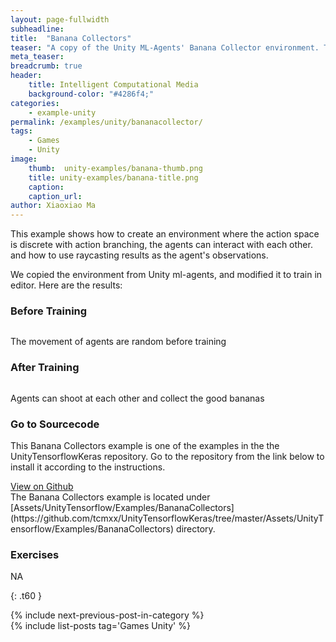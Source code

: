 ```yaml
---
layout: page-fullwidth
subheadline: 
title:  "Banana Collectors"
teaser: "A copy of the Unity ML-Agents' Banana Collector environment. The agents are trained to collect bananas, shoot at each other and avoid the bad bananas. Discrete action branching is used in this example."
meta_teaser: 
breadcrumb: true
header:
    title: Intelligent Computational Media
    background-color: "#4286f4;"
categories:
    - example-unity
permalink: /examples/unity/bananacollector/
tags:
    - Games
    - Unity
image:
    thumb:  unity-examples/banana-thumb.png
    title: unity-examples/banana-title.png
    caption: 
    caption_url: 
author: Xiaoxiao Ma
---
```


This example shows how to create an environment where the action space is discrete with action branching, the agents can interact with each other. and how to use raycasting results as the agent's observations.

We copied the environment from Unity ml-agents, and modified it to train in editor. Here are the results:

### Before Training
<div class="row text-center">
	<div class="medium-8 columns t30">
       <img src="unity-examples/banana-collector-before-training.gif" alt="">
    </div><!-- /.medium-8.columns -->
	<p>The movement of agents are random before training</p>
</div><!-- /.row -->

### After Training
<div class="row text-center">
	<div class="medium-8 columns t30">
       <img src="unity-examples/banana-collector-after-training.gif" alt="">
    </div><!-- /.medium-8.columns -->
	<p>Agents can shoot at each other and collect the good bananas</p>
</div><!-- /.row -->

### Go to Sourcecode
This Banana Collectors example is one of the examples in the the UnityTensorflowKeras repository. Go to the repository from the link below to install it according to the instructions. 
<div class="row">
    <div class="medium-6 columns t10">
	  <a class = "radius button small" target="_blank" href = "https://github.com/tcmxx/UnityTensorflowKeras" >View on Github</a>
    </div>
</div><!-- /.row -->
The Banana Collectors example is located under [Assets/UnityTensorflow/Examples/BananaCollectors](https://github.com/tcmxx/UnityTensorflowKeras/tree/master/Assets/UnityTensorflow/Examples/BananaCollectors) directory.

### Exercises
NA


{: .t60 }
<div id="bottom" class="row t30">
    <div class="small-12 columns">
       {% include next-previous-post-in-category %}
    </div><!-- /.small-12.columns -->
</div>
{% include list-posts tag='Games Unity' %}

